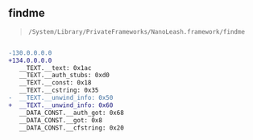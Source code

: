 ## findme

> `/System/Library/PrivateFrameworks/NanoLeash.framework/findme`

```diff

-130.0.0.0.0
+134.0.0.0.0
   __TEXT.__text: 0x1ac
   __TEXT.__auth_stubs: 0xd0
   __TEXT.__const: 0x18
   __TEXT.__cstring: 0x35
-  __TEXT.__unwind_info: 0x50
+  __TEXT.__unwind_info: 0x60
   __DATA_CONST.__auth_got: 0x68
   __DATA_CONST.__got: 0x8
   __DATA_CONST.__cfstring: 0x20

```
